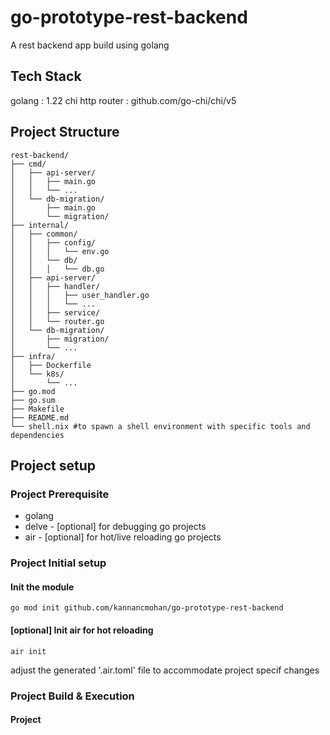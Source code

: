 # go-prototype-rest-backend
A rest backend app build using golang 

## Tech Stack 

golang : 1.22
chi http router : github.com/go-chi/chi/v5


## Project Structure
```
rest-backend/
├── cmd/
│   ├── api-server/
│   │   ├── main.go
│   │   └── ...
│   └── db-migration/
│       ├── main.go
│       └── migration/
├── internal/
│   ├── common/
│   │   ├── config/
│   │   │   └── env.go
│   │   └── db/
│   │   │   └── db.go
│   ├── api-server/
│   │   ├── handler/
│   │   │   ├── user_handler.go
│   │   │   └── ...
│   │   ├── service/
│   │   └── router.go
│   └── db-migration/
│       ├── migration/
│       └── ...
├── infra/
│   ├── Dockerfile
│   └── k8s/
│       └── ...
├── go.mod
├── go.sum
├── Makefile
├── README.md
└── shell.nix #to spawn a shell environment with specific tools and dependencies

```
## Project setup 

### Project Prerequisite 
* golang
* delve - [optional] for debugging go projects
* air - [optional] for hot/live reloading go projects

### Project Initial setup

#### Init the module 
```
go mod init github.com/kannancmohan/go-prototype-rest-backend
```

#### [optional] Init air for hot reloading
```
air init
```
adjust the generated '.air.toml' file to accommodate project specif changes

### Project Build & Execution

#### Project 
